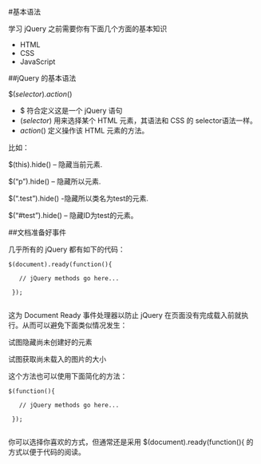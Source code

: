 #基本语法

学习 jQuery 之前需要你有下面几个方面的基本知识

- HTML
- CSS
- JavaScript

##jQuery 的基本语法

$(*selector*).*action*()

- $ 符合定义这是一个 jQuery 语句
- (*selector*) 用来选择某个 HTML 元素，其语法和 CSS 的 selector语法一样。
- *action*() 定义操作该 HTML 元素的方法。

比如：

$(this).hide() – 隐藏当前元素.

$(“p”).hide() – 隐藏所以元素.

$(“.test”).hide() -隐藏所以类名为test的元素.

$(“#test”).hide() – 隐藏ID为test的元素。

##文档准备好事件

几乎所有的 jQuery 都有如下的代码：

```
$(document).ready(function(){

   // jQuery methods go here...

 }); 
 
```

这为 Document Ready 事件处理器以防止 jQuery 在页面没有完成载入前就执行。从而可以避免下面类似情况发生：

试图隐藏尚未创建好的元素

试图获取尚未载入的图片的大小

这个方法也可以使用下面简化的方法：

```
$(function(){

   // jQuery methods go here...

 }); 
 
```

你可以选择你喜欢的方式，但通常还是采用 $(document).ready(function(){ 的方式以便于代码的阅读。